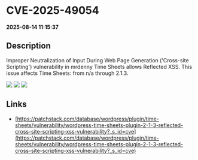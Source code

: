 # CVE-2025-49054

**2025-08-14 11:15:37**

## Description
Improper Neutralization of Input During Web Page Generation ('Cross-site Scripting') vulnerability in mrdenny Time Sheets allows Reflected XSS. This issue affects Time Sheets: from n/a through 2.1.3.

![](https://img.shields.io/static/v1?label=Score&message=7.1&color=red)
![](https://img.shields.io/static/v1?label=Severity&message=HIGH&color=red)
![](https://img.shields.io/static/v1?label=CWE&message=XSS&color=green)

## Links
- [https://patchstack.com/database/wordpress/plugin/time-sheets/vulnerability/wordpress-time-sheets-plugin-2-1-3-reflected-cross-site-scripting-xss-vulnerability?_s_id=cve](https://patchstack.com/database/wordpress/plugin/time-sheets/vulnerability/wordpress-time-sheets-plugin-2-1-3-reflected-cross-site-scripting-xss-vulnerability?_s_id=cve)
